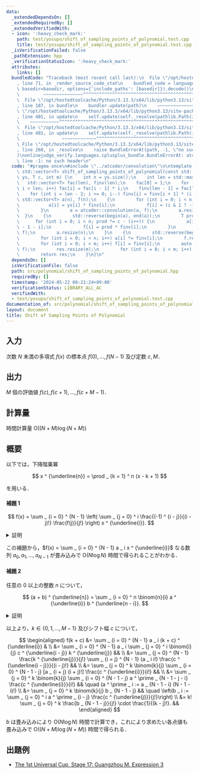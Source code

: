 ```yaml
---
data:
  _extendedDependsOn: []
  _extendedRequiredBy: []
  _extendedVerifiedWith:
  - icon: ':heavy_check_mark:'
    path: test/yosupo/shift_of_sampling_points_of_polynomial.test.cpp
    title: test/yosupo/shift_of_sampling_points_of_polynomial.test.cpp
  _isVerificationFailed: false
  _pathExtension: hpp
  _verificationStatusIcon: ':heavy_check_mark:'
  attributes:
    links: []
  bundledCode: "Traceback (most recent call last):\n  File \"/opt/hostedtoolcache/Python/3.13.3/x64/lib/python3.13/site-packages/onlinejudge_verify/documentation/build.py\"\
    , line 71, in _render_source_code_stat\n    bundled_code = language.bundle(stat.path,\
    \ basedir=basedir, options={'include_paths': [basedir]}).decode()\n          \
    \         ~~~~~~~~~~~~~~~^^^^^^^^^^^^^^^^^^^^^^^^^^^^^^^^^^^^^^^^^^^^^^^^^^^^^^^^^^^^^^^^^^\n\
    \  File \"/opt/hostedtoolcache/Python/3.13.3/x64/lib/python3.13/site-packages/onlinejudge_verify/languages/cplusplus.py\"\
    , line 187, in bundle\n    bundler.update(path)\n    ~~~~~~~~~~~~~~^^^^^^\n  File\
    \ \"/opt/hostedtoolcache/Python/3.13.3/x64/lib/python3.13/site-packages/onlinejudge_verify/languages/cplusplus_bundle.py\"\
    , line 401, in update\n    self.update(self._resolve(pathlib.Path(included), included_from=path))\n\
    \    ~~~~~~~~~~~^^^^^^^^^^^^^^^^^^^^^^^^^^^^^^^^^^^^^^^^^^^^^^^^^^^^^^^^^^^\n\
    \  File \"/opt/hostedtoolcache/Python/3.13.3/x64/lib/python3.13/site-packages/onlinejudge_verify/languages/cplusplus_bundle.py\"\
    , line 401, in update\n    self.update(self._resolve(pathlib.Path(included), included_from=path))\n\
    \                ~~~~~~~~~~~~~^^^^^^^^^^^^^^^^^^^^^^^^^^^^^^^^^^^^^^^^^^^^\n \
    \ File \"/opt/hostedtoolcache/Python/3.13.3/x64/lib/python3.13/site-packages/onlinejudge_verify/languages/cplusplus_bundle.py\"\
    , line 260, in _resolve\n    raise BundleErrorAt(path, -1, \"no such header\"\
    )\nonlinejudge_verify.languages.cplusplus_bundle.BundleErrorAt: atcoder/convolution.hpp:\
    \ line -1: no such header\n"
  code: "#pragma once\n#include \"../atcoder/convolution\"\n\ntemplate <typename T>\
    \ std::vector<T> shift_of_sampling_points_of_polynomial(const std::vector<T>&\
    \ ys, T c, int m) {\n    int n = ys.size();\n    int len = std::max(n, m);\n \
    \   std::vector<T> fac(len), finv(len);\n    fac[0] = 1;\n    for (int i = 1;\
    \ i < len; i++) fac[i] = fac[i - 1] * i;\n    finv[len - 1] = fac[len - 1].inv();\n\
    \    for (int i = len - 2; i >= 0; i--) finv[i] = finv[i + 1] * (i + 1);\n   \
    \ std::vector<T> a(n), f(n);\n    {\n        for (int i = 0; i < n; i++) {\n \
    \           a[i] = ys[i] * finv[i];\n            f[i] = (i & 1 ? -1 : 1) * finv[i];\n\
    \        }\n        a = atcoder::convolution(a, f);\n        a.resize(n);\n  \
    \  }\n    {\n        std::reverse(begin(a), end(a));\n        T prod = 1;\n  \
    \      for (int i = 0; i < n; prod *= c - (i++)) {\n            a[i] *= fac[n\
    \ - 1 - i];\n            f[i] = prod * finv[i];\n        }\n        a = atcoder::convolution(a,\
    \ f);\n        a.resize(n);\n    }\n    {\n        std::reverse(begin(a), end(a));\n\
    \        for (int i = 0; i < n; i++) a[i] *= finv[i];\n        f.resize(m);\n\
    \        for (int i = 0; i < m; i++) f[i] = finv[i];\n        auto res = atcoder::convolution(a,\
    \ f);\n        res.resize(m);\n        for (int i = 0; i < m; i++) res[i] *= fac[i];\n\
    \        return res;\n    }\n}\n"
  dependsOn: []
  isVerificationFile: false
  path: src/polynomial/shift_of_sampling_points_of_polynomial.hpp
  requiredBy: []
  timestamp: '2024-05-22 00:21:24+09:00'
  verificationStatus: LIBRARY_ALL_AC
  verifiedWith:
  - test/yosupo/shift_of_sampling_points_of_polynomial.test.cpp
documentation_of: src/polynomial/shift_of_sampling_points_of_polynomial.hpp
layout: document
title: Shift of Sampling Points of Polynomial
---
```


## 入力

次数 $N$ 未満の多項式 $f(x)$ の標本点 $f(0), \dots , f(N - 1)$ 及び定数 $c, M$．

## 出力

$M$ 個の評価値 $f(c), f(c + 1), \dots , f(c + M - 1)$．

## 計算量

時間計算量 $\mathrm{O}((N + M) \log (N + M))$

## 概要

以下では，下降階乗冪 

$$
x ^ {\underline{n}} = \prod _ {k = 1} ^ n (x - k + 1)
$$

を用いる．

#### 補題 1

$$
f(x) = \sum _ {i = 0} ^ {N - 1} \left( \sum _ {j = 0} ^ i \frac{(-1) ^ {i - j}}{(i - j)!} \frac{f(j)}{j!} \right) x ^ {\underline{i}}.
$$

<details>
<summary>証明</summary>
<div>

両辺 $N$ 次未満の多項式であるから $N$ 点 $x = 0, 1, \dots , N - 1$ における値が一致することを示せば良い．

$k \in \lbrace 0, 1, \dots , N - 1 \rbrace$ について，

$$
\begin{aligned}
    \sum _ {i = 0} ^ {N - 1} \left( \sum _ {j = 0} ^ i \frac{(-1) ^ {i - j}}{(i - j)!} \frac{f(j)}{j!} \right) k ^ {\underline{i}}
    &= \sum _ {i = 0} ^ {k} \sum _ {j = 0} ^ i \frac{(-1) ^ {i - j}}{(i - j)!} \frac{f(j)}{j!} \frac{k!}{(k - i)!} \\
    &= \sum _ {p + q + r = k} \frac{(-1) ^ q k!}{p! q! r!} f(p) \\
    &= \sum _ {p = 0} ^ k \frac{f(p)}{p!} k! \sum _ {q + r = k - p} \frac{(-1) ^ q}{q! r!} \\
    &= \sum _ {p = 0} ^ k \frac{f(p)}{p!} \frac{k!}{(k - p)!} \sum _ {q + r = k - p} \binom{k - p}{r} 1 ^ r (-1) ^ q \\
    &= \sum _ {p = 0} ^ k \frac{f(p)}{p!} \frac{k!}{(k - p)!} \sum _ {q + r = k - p} (1 - 1) ^ {k - p} \\
    &= f(k).
\end{aligned}
$$

$\blacksquare$

</div>
</details>

この補題から，$f(x) = \sum _ {i = 0} ^ {N - 1} a _ i x ^ {\underline{i}}$ なる数列 $a _ 0, a _ 1, \dots , a _ {N - 1}$ が畳み込みで $\mathrm{O}(N \log N)$ 時間で得られることがわかる．

#### 補題 2

任意の $0$ 以上の整数 $n$ について，

$$
(a + b) ^ {\underline{n}} = \sum _ {i = 0} ^ n \binom{n}{i} a ^ {\underline{i}} b ^ {\underline{n - i}}.
$$

<details>
<summary>証明</summary>
<div>

$n$ についての帰納法により示す．

$n = 0$ のときは明らか．

$(a + b) ^ {\underline{n}} = \sum _ {i = 0} ^ n \binom{n}{i} a ^ {\underline{i}} b ^ {\underline{n - i}}$ を仮定したとき，

$$
\begin{aligned}
    (a + b) ^ {\underline{n + 1}}
    &= (a + b) ^ {\underline{n}} (a + b - n) \\
    &= \sum _ {i = 0} ^ n \binom{n}{i} a ^ {\underline{i}} b ^ {\underline{n - i}} \lbrack (a - i) + (b - n + i) \rbrack \\
    &= \sum _ {i = 0} ^ n \binom{n}{i} a ^ {\underline{i + 1}} b ^ {\underline{n - i}} + \sum _ {i = 0} ^ n \binom{n}{i} a ^ {\underline{i}} b ^ {\underline{n + 1 - i}} \\
    &= \sum _ {i = 1} ^ {n + 1} \binom{n}{i - 1} a ^ {\underline{i}} b ^ {\underline{n + 1 - i}} + \sum _ {i = 0} ^ n \binom{n}{i} a ^ {\underline{i}} b ^ {\underline{n + 1 - i}} \\
    &= \sum _ {i = 0} ^ {n + 1} \binom{n + 1}{i} a ^ {\underline{i}} b ^ {\underline{n + 1 - i}}.
\end{aligned}
$$

$\blacksquare$

</div>
</details>

以上より，$k \in \lbrace 0, 1, \dots , M - 1 \rbrace$ 及びシフト幅 $c$ について，

$$
\begin{aligned}
    f(k + c)
    &= \sum _ {i = 0} ^ {N - 1} a _ i (k + c) ^ {\underline{i}} & \\
    &= \sum _ {i = 0} ^ {N - 1} a _ i \sum _ {j = 0} ^ i \binom{i}{j} c ^ {\underline{i - j}} k ^ {\underline{j}} && \\
    &= \sum _ {j = 0} ^ {N - 1} \frac{k ^ {\underline{j}}}{j!} \sum _ {i = j} ^ {N - 1} (a _ i i!) \frac{c ^ {\underline{i - j}}}{(i - j)!} && \\
    &= \sum _ {j = 0} ^ k \binom{k}{j} \sum _ {i = 0} ^ {N - 1 - j} [a _ {i + j} (i + j)!] \frac{c ^ {\underline{i}}}{i!} && \\
    &= \sum _ {j = 0} ^ k \binom{k}{j} \sum _ {i = 0} ^ {N - 1 - j} a ^ \prime _ {N - 1 - j - i} \frac{c ^ {\underline{i}}}{i!} && \quad (a ^ \prime _ i := a _ {N - 1 - i} (N - 1 - i)!) \\
    &= \sum _ {j = 0} ^ k \binom{k}{j} b _ {N - 1 - j} && \quad \left(b _ i := \sum _ {j = 0} ^ i a ^ \prime _ {i - j} \frac{c ^ {\underline{j}}}{j!}\right) \\
    &= k! \sum _ {j = 0} ^ k \frac{b _ {N - 1 - j}}{j!} \cdot \frac{1}{(k - j)!}. &&
\end{aligned}
$$

$b$ は畳み込みにより $\mathrm{O}(N \log N)$ 時間で計算でき，これにより求めたい各点値も畳み込みで $\mathrm{O}((N + M) \log (N + M))$ 時間で得られる．

## 出題例
- [The 1st Universal Cup. Stage 17: Guangzhou M. Expression 3](https://qoj.ac/contest/1244/problem/6513?v=1)